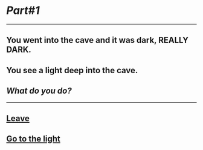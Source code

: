 # *Part#1*

---

## You went into the cave and it was dark, REALLY DARK.
## You see a light deep into the cave.
## _What do you do?_

---

## [Leave](../endings/bad/end5a.md)

## [Go to the light](../choice2a.md/scene6a.md)
